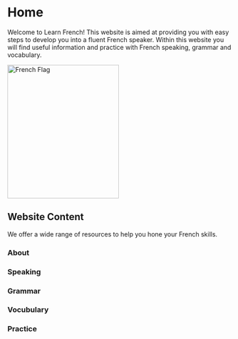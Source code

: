 <h1>Home</h1>
<p>Welcome to Learn French! This website is aimed at providing you with easy steps to develop you into a fluent French speaker. Within this website you will find useful information and practice with French speaking, grammar and vocabulary.</p>
<img src="https://upload.wikimedia.org/wikipedia/en/c/c3/Flag_of_France.svg" alt="French Flag" style="width:250px;height:300px;">
<h2>Website Content</h2>
<p>We offer a wide range of resources to help you hone your French skills.</p>
<h3>About</h3>
<h3>Speaking</h3>
<h3>Grammar</h3>
<h3>Vocubulary</h3>
<h3>Practice</h3>
